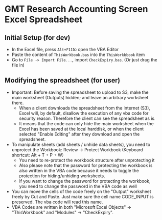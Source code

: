 # GMT Research Accounting Screen Excel Spreadsheet

## Initial Setup (for dev)

- In the Excel file, press `Alt+F11`to open the VBA Editor
- Paste the content of `ThisWorkbook.bas` into the `ThisWorkbbook` item
- Go to `File -> Import File...`, import `CheckExpiry.bas`. (Or just drag the file in)

## Modifying the spreadsheet (for user)

- Important: Before saving the spreadsheet to upload to S3, make the main worksheet (Outputs) hidden; and leave an arbitrary worksheet there.
  - When a client downloads the spreadsheet from the Internet (S3), Excel will, by default, disallow the execution of any vba code for security reason. Therefore the client can see the spreadsheet as is.
  - It means that the code can only hide the main worksheet when the Excel has been saved at the local harddisk, or when the client selected "Enable Editing" after they download and open the spreadsheet.
- To manipulate sheets (add sheets / unhide data sheets), you need to unprotect the Workbook: Review -> Protect Workbook (Keyboard shortcut: Alt + T + P + W)
  - You need to re-protect the workbook structure after unprotecting it
  - Also please note that the password for protecting the workbook is also written in the VBA code because it needs to toggle the protection for hiding/unhiding worksheets.
  - If you want to change the password for protecting the workbook, you need to change the password in the VBA code as well
- You can move the cells of the code freely on the "Output" worksheet freely by Cut and Paste. Just make sure the cell name CODE_INPUT is preserved. The vba code will read this name.
- VBA Codes are written in both "Microsoft Excel Objects" -> "ThisWorkbook" and "Modules" -> "CheckExpiry".
